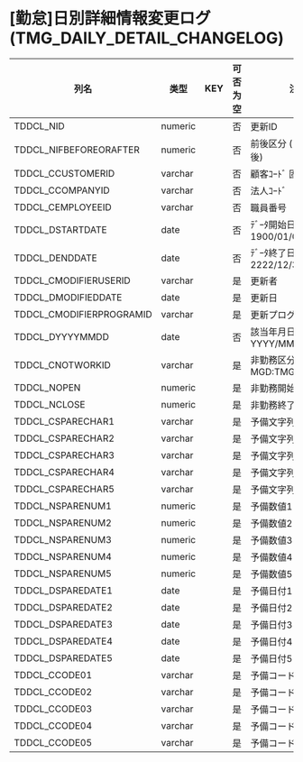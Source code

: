 # [勤怠]日別詳細情報変更ログ                                              (TMG_DAILY_DETAIL_CHANGELOG)
| 列名   | 类型   | KEY  | 可否为空 | 注释   |
| ---- | ---- | ---- | ---- | ---- |
|TDDCL_NID|numeric||否|更新ID                                                                                      |
|TDDCL_NIFBEFOREORAFTER|numeric||否|前後区分                          ( 0：前 1：後)                                                  |
|TDDCL_CCUSTOMERID|varchar||否|顧客ｺｰﾄﾞ                        固定：01                                                       |
|TDDCL_CCOMPANYID|varchar||否|法人ｺｰﾄﾞ                                                                                    |
|TDDCL_CEMPLOYEEID|varchar||否|職員番号                                                                                      |
|TDDCL_DSTARTDATE|date||否|ﾃﾞｰﾀ開始日                       固定：1900/01/01                                               |
|TDDCL_DENDDATE|date||否|ﾃﾞｰﾀ終了日                       固定：2222/12/31                                               |
|TDDCL_CMODIFIERUSERID|varchar||是|更新者                                                                                       |
|TDDCL_DMODIFIEDDATE|date||是|更新日                                                                                       |
|TDDCL_CMODIFIERPROGRAMID|varchar||是|更新プログラムID                                                                                 |
|TDDCL_DYYYYMMDD|date||否|該当年月日                         YYYY/MM/DD                                                  |
|TDDCL_CNOTWORKID|varchar||是|非勤務区分                         MGD:TMG_NOTWORK                                             |
|TDDCL_NOPEN|numeric||是|非勤務開始時刻                                                                                   |
|TDDCL_NCLOSE|numeric||是|非勤務終了時刻                                                                                   |
|TDDCL_CSPARECHAR1|varchar||是|予備文字列1                                                                                    |
|TDDCL_CSPARECHAR2|varchar||是|予備文字列2                                                                                    |
|TDDCL_CSPARECHAR3|varchar||是|予備文字列3                                                                                    |
|TDDCL_CSPARECHAR4|varchar||是|予備文字列4                                                                                    |
|TDDCL_CSPARECHAR5|varchar||是|予備文字列5                                                                                    |
|TDDCL_NSPARENUM1|numeric||是|予備数値1                                                                                     |
|TDDCL_NSPARENUM2|numeric||是|予備数値2                                                                                     |
|TDDCL_NSPARENUM3|numeric||是|予備数値3                                                                                     |
|TDDCL_NSPARENUM4|numeric||是|予備数値4                                                                                     |
|TDDCL_NSPARENUM5|numeric||是|予備数値5                                                                                     |
|TDDCL_DSPAREDATE1|date||是|予備日付1                                                                                     |
|TDDCL_DSPAREDATE2|date||是|予備日付2                                                                                     |
|TDDCL_DSPAREDATE3|date||是|予備日付3                                                                                     |
|TDDCL_DSPAREDATE4|date||是|予備日付4                                                                                     |
|TDDCL_DSPAREDATE5|date||是|予備日付5                                                                                     |
|TDDCL_CCODE01|varchar||是|予備コード1                                                                                    |
|TDDCL_CCODE02|varchar||是|予備コード2                                                                                    |
|TDDCL_CCODE03|varchar||是|予備コード3                                                                                    |
|TDDCL_CCODE04|varchar||是|予備コード4                                                                                    |
|TDDCL_CCODE05|varchar||是|予備コード5                                                                                    |
